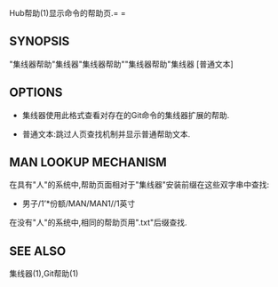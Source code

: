 
Hub帮助(1)显示命令的帮助页.= =

## SYNOPSIS

"集线器帮助"集线器"集线器帮助"<COMMAND>"集线器帮助"集线器<COMMAND>
[普通文本]

## OPTIONS

-   集线器<COMMAND>使用此格式查看对存在的Git命令的集线器扩展的帮助.

-   普通文本:跳过人页查找机制并显示普通帮助文本.

## MAN LOOKUP MECHANISM

在具有"人"的系统中,帮助页面相对于"集线器"安装前缀在这些双字串中查找:

-   男子/<command>1’\*份额/MAN/MAN1//<command>1英寸

在没有"人"的系统中,相同的帮助页用".txt"后缀查找.

## SEE ALSO

集线器(1),Git帮助(1)

